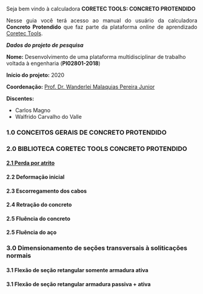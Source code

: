 Seja bem vindo à calculadora **CORETEC TOOLS: CONCRETO PROTENDIDO**

<p align="justify">Nesse guia você terá acesso ao manual do usuário da calculadora <b>Concreto Protendido</b> que faz parte da plataforma <i>online</i> de aprendizado <a href="coretectools.com.br">Coretec Tools</a>.</p> 

_**Dados do projeto de pesquisa**_  

**Nome:** Desenvolvimento de uma plataforma multidisciplinar de trabalho voltada à engenharia (**PI02801-2018**)  

**Início do projeto:** 2020  

**Coordenação:** [Prof. Dr. Wanderlei Malaquias Pereira Junior](http://lattes.cnpq.br/2268506213083114)    

**Discentes:**  
- Carlos Magno  
- Walfrido Carvalho do Valle

### 1.0 CONCEITOS GERAIS DE CONCRETO PROTENDIDO
### 2.0 BIBLIOTECA CORETEC TOOLS CONCRETO PROTENDIDO
#### [2.1 Perda por atrito](https://wmpjrufg.github.io/CT_CONCRETO_PROTENDIDO/CAP_21000.html)
#### 2.2 Deformação inicial
#### 2.3 Escorregamento dos cabos
#### 2.4 Retração do concreto
#### 2.5 Fluência do concreto
#### 2.5 Fluência do aço
### 3.0 Dimensionamento de seções transversais à soliticações normais
#### 3.1 Flexão de seção retangular somente armadura ativa
#### 3.1 Flexão de seção retangular armadura passiva + ativa
